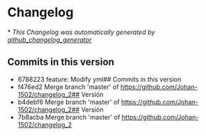 # Changelog



\* *This Changelog was automatically generated by [github_changelog_generator](https://github.com/github-changelog-generator/github-changelog-generator)*
## Commits in this version
- 6788223 feature: Modify yml## Commits in this version
- f476ed2 Merge branch 'master' of https://github.com/Johan-1502/changelog_2## Versión 
- b4debf6 Merge branch 'master' of https://github.com/Johan-1502/changelog_2## Versión 
- 7b8acba Merge branch 'master' of https://github.com/Johan-1502/changelog_2
